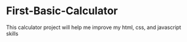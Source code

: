 # First-Basic-Calculator
This calculator project will help me improve my html, css, and javascript skills
